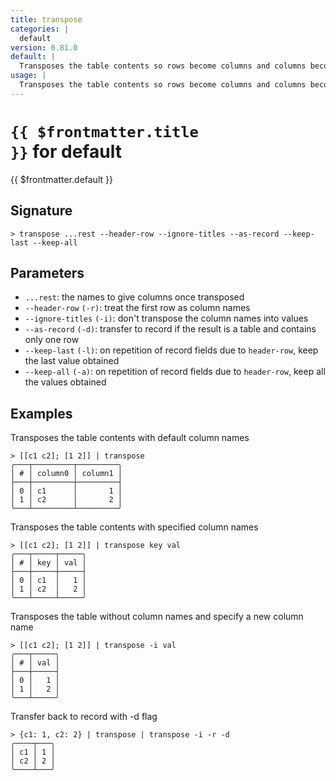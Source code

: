 ```yaml
---
title: transpose
categories: |
  default
version: 0.81.0
default: |
  Transposes the table contents so rows become columns and columns become rows.
usage: |
  Transposes the table contents so rows become columns and columns become rows.
---
```


# <code>{{ $frontmatter.title }}</code> for default

<div class='command-title'>{{ $frontmatter.default }}</div>

## Signature

```> transpose ...rest --header-row --ignore-titles --as-record --keep-last --keep-all```

## Parameters

 -  `...rest`: the names to give columns once transposed
 -  `--header-row` `(-r)`: treat the first row as column names
 -  `--ignore-titles` `(-i)`: don't transpose the column names into values
 -  `--as-record` `(-d)`: transfer to record if the result is a table and contains only one row
 -  `--keep-last` `(-l)`: on repetition of record fields due to `header-row`, keep the last value obtained
 -  `--keep-all` `(-a)`: on repetition of record fields due to `header-row`, keep all the values obtained

## Examples

Transposes the table contents with default column names
```shell
> [[c1 c2]; [1 2]] | transpose
╭───┬─────────┬─────────╮
│ # │ column0 │ column1 │
├───┼─────────┼─────────┤
│ 0 │ c1      │       1 │
│ 1 │ c2      │       2 │
╰───┴─────────┴─────────╯

```

Transposes the table contents with specified column names
```shell
> [[c1 c2]; [1 2]] | transpose key val
╭───┬─────┬─────╮
│ # │ key │ val │
├───┼─────┼─────┤
│ 0 │ c1  │   1 │
│ 1 │ c2  │   2 │
╰───┴─────┴─────╯

```

Transposes the table without column names and specify a new column name
```shell
> [[c1 c2]; [1 2]] | transpose -i val
╭───┬─────╮
│ # │ val │
├───┼─────┤
│ 0 │   1 │
│ 1 │   2 │
╰───┴─────╯

```

Transfer back to record with -d flag
```shell
> {c1: 1, c2: 2} | transpose | transpose -i -r -d
╭────┬───╮
│ c1 │ 1 │
│ c2 │ 2 │
╰────┴───╯
```
